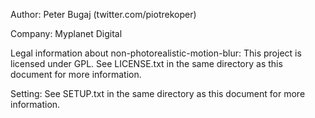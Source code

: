 Author: Peter Bugaj
   (twitter.com/piotrekoper)

Company: Myplanet Digital

Legal information about non-photorealistic-motion-blur:
   This project is licensed under GPL.
   See LICENSE.txt in the same directory as this document for more information.
   
Setting:
   See SETUP.txt in the same directory as this document for more information.